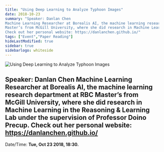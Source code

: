 ```yaml
---
title: "Using Deep Learning to Analyze Typhoon Images"
date: 2018-10-23
summary: "Speaker: Danlan Chen
Machine Learning Researcher at Borealis AI, the machine learning research department at RBC
Master’s from McGill University, where she did research in Machine Learning in the Reasoning & Learning Lab under the supervision of Professor Doino Precup.
Check out her personal website: https://danlanchen.github.io/"
tags: ["Event","Paper Reading"]
hideLastModified: true
sidebar: true
sidebarlogo: whiteside
---
```


![Using Deep Learning to Analyze Typhoon Images](https://drive.google.com/u/0/uc?id=1ofWnNQ3LZHlgQnJatACQULdw-KmckOZn)

Speaker: Danlan Chen
Machine Learning Researcher at Borealis AI, the machine learning research department at RBC
Master’s from McGill University, where she did research in Machine Learning in the Reasoning & Learning Lab under the supervision of Professor Doino Precup.
Check out her personal website: https://danlanchen.github.io/
---
Date/Time: **Tue, Oct 23 2018, 18:30.**
